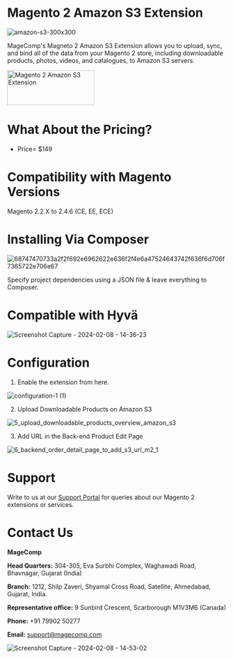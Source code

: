 # Magento 2 Amazon S3 Extension

![amazon-s3-300x300](https://github.com/patelanny/magento-2-amazon-s3/assets/121279820/688a3d47-1731-4db3-85e9-efeca3b43e6d)

MageComp's Magneto 2 Amazon S3 Extension allows you to upload, sync, and bind all of the data from your Magento 2 store, including downloadable products, photos, videos, and catalogues, to Amazon S3 servers.

<a href="https://magecomp.com/magento-2-amazon-s3.html">
<img src="https://camo.githubusercontent.com/f0daed80e54cedb78e21b512762e63e90ee6915af7ff2c58499c865b0e679f93/68747470733a2f2f6d616765636f6d702e636f6d2f6d656469612f627574746f6e2e77656270" alt="Magento 2 Amazon S3 Extension
" width="200" height="80">
</a>

# What About the Pricing?
* Price= $149
  
# Compatibility with Magento Versions
Magento 2.2.X to 2.4.6 (CE, EE, ECE)

# Installing Via Composer

![68747470733a2f2f692e6962622e636f2f4e6a47524643742f636f6d706f7365722e706e67](https://github.com/patelanny/magento-2-easy-coupon-manager/assets/121279820/cd9f4278-852a-4c9e-a5de-d6b96b0b2508)

Specify project dependencies using a JSON file & leave everything to Composer.

# Compatible with Hyvä

![Screenshot Capture - 2024-02-08 - 14-36-23](https://github.com/patelanny/magento-2-easy-coupon-manager/assets/121279820/9d2278de-e0b8-4585-9159-bc77325456e7)

# Configuration

1. Enable the extension from here.
   
![configuration-1 (1)](https://github.com/patelanny/magento-2-amazon-s3/assets/121279820/58e2b53e-fe0d-4534-8d56-fa3c684f97a0)

2. Upload Downloadable Products on Amazon S3
   
![5_upload_downloadable_products_overview_amazon_s3](https://github.com/patelanny/magento-2-amazon-s3/assets/121279820/a46dd9ba-dbdb-4d59-b87d-e1473827da78)

3. Add URL in the Back-end Product Edit Page
   
![6_backend_order_detail_page_to_add_s3_url_m2_1](https://github.com/patelanny/magento-2-amazon-s3/assets/121279820/a6969f93-983f-4972-b4a7-725df8bf83a9)

# Support
Write to us at our <a href="https://magecomp.com/support/">Support Portal</a> for queries about our Magento 2 extensions or services.

# Contact Us
**MageComp**

**Head Quarters:** 304-305, Eva Surbhi Complex, Waghawadi Road, Bhavnagar, Gujarat (India)

**Branch:** 1212, Shilp Zaveri, Shyamal Cross Road, Satellite, Ahmedabad, Gujarat, India.

**Representative office:** 9 Sunbird Crescent, Scarborough M1V3M6 (Canada)

**Phone:** +91 79902 50277

**Email:** support@magecomp.com

![Screenshot Capture - 2024-02-08 - 14-53-02](https://github.com/patelanny/magento-2-easy-coupon-manager/assets/121279820/94de763e-31bc-4fb3-b807-6a6108bc5eea)
